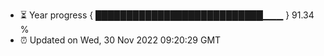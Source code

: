 - ⏳ Year progress { ███████████████████████████▁▁▁ } 91.34 %
- ⏰ Updated on Wed, 30 Nov 2022 09:20:29 GMT


